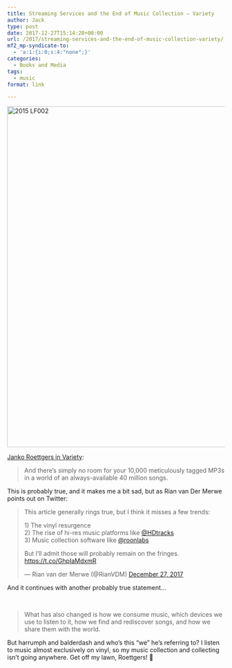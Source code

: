 ```yaml
---
title: Streaming Services and the End of Music Collection – Variety
author: Jack
type: post
date: 2017-12-27T15:14:28+00:00
url: /2017/streaming-services-and-the-end-of-music-collection-variety/
mf2_mp-syndicate-to:
  - 'a:1:{i:0;s:4:"none";}'
categories:
  - Books and Media
tags:
  - music
format: link

---
```

<img title="2015 LF002.jpg" src="https://jack.baty.net/wp-content/uploads/2017/12/2015-LF002-1.jpg" alt="2015 LF002" width="1023" height="788" border="0" />

[Janko Roettgers in Variety][1]:

> And there’s simply no room for your 10,000 meticulously tagged MP3s in a world of an always-available 40 million songs.

This is probably true, and it makes me a bit sad, but as Rian van Der Merwe points out on Twitter:

<blockquote class="twitter-tweet" data-width="550" data-dnt="true">
  <p lang="en" dir="ltr">
    This article generally rings true, but I think it misses a few trends:
  </p>
  
  <p>
    1) The vinyl resurgence<br />2) The rise of hi-res music platforms like <a href="https://twitter.com/HDtracks?ref_src=twsrc%5Etfw">@HDtracks</a><br />3) Music collection software like <a href="https://twitter.com/roonlabs?ref_src=twsrc%5Etfw">@roonlabs</a>
  </p>
  
  <p>
    But I’ll admit those will probably remain on the fringes. <a href="https://t.co/GhpIaMdxmR">https://t.co/GhpIaMdxmR</a>
  </p>
  
  <p>
    &mdash; Rian van der Merwe (@RianVDM) <a href="https://twitter.com/RianVDM/status/946031627741798406?ref_src=twsrc%5Etfw">December 27, 2017</a>
  </p>
</blockquote>



And it continues with another probably true statement&#8230;

&nbsp;

> What has also changed is how we consume music, which devices we use to listen to it, how we find and rediscover songs, and how we share them with the world.

But harrumph and balderdash and who’s this “we” he’s referring to? I listen to music almost exclusively on vinyl, so my music collection and collecting isn’t going anywhere. Get off my lawn, Roettgers! 🙂

 [1]: http://variety.com/2017/digital/opinion/music-collections-cloud-lockers-amazon-1202648799/